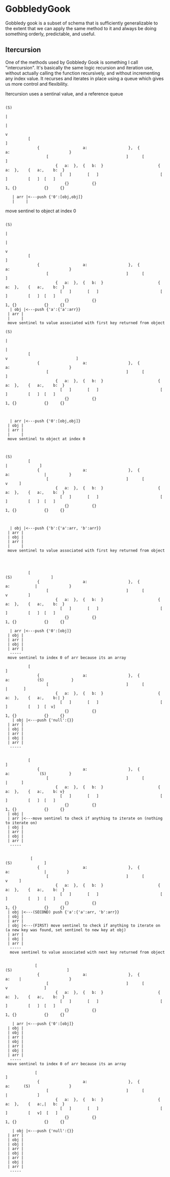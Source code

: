 # GobbledyGook

Gobbledy gook is a subset of schema that is sufficiently generalizable to the extent that we can apply the same method to it and always be doing something orderly, predictable, and useful.


## Itercursion
One of the methods used by Gobbledy Gook is something I call "intercursion". It's basically the same logic recursion and iteration use, without actually calling the function recursively, and without incrementing any index value. It recurses and iterates in place using a queue which gives us more control and flexibility. 

Itercursion uses a sentinal value, and a reference queue 



                                                                                                                  (S)
                                                                                                                   |                                       
                                                                                                                   |
                                                                                                                   v
              [                                                                                                    ]   
                  {                   a:                  },  {                    a:                          }    
                      [                                  ]      [                                         ]         
                          {   a:  },  {   b:  }                        {   a:  },    {   a:,    b:  }             
                            [   ]       [   ]                           [     ]         [   ]  [   ]                  
                              {}          {}                             1, {}            {}     {}                

       | arr |<---push {'0':[obj,obj]}
       |     |
move sentinel to object at index 0



                                                                                        (S)
                                                                                         |                                       
                                                                                         |
                                                                                         v
              [                                                                                                    ]   
                  {                   a:                  },  {                    a:                          }    
                      [                                  ]      [                                         ]         
                          {   a:  },  {   b:  }                        {   a:  },    {   a:,    b:  }             
                            [   ]       [   ]                           [     ]         [   ]  [   ]                  
                              {}          {}                             1, {}            {}     {}                
      | obj |<---push {'a':{'a':arr}}
     | arr | 
     |     |                                                                                                         
     move sentinel to value associated with first key returned from object
                                                                                  (S)
                                                                                   |
                                                                                   |   
              [                                                                    v                              ]   
                  {                   a:                  },  {                    a:                          }    
                      [                                  ]      [                                         ]         
                          {   a:  },  {   b:  }                        {   a:  },    {   a:,    b:  }             
                            [   ]       [   ]                           [     ]         [   ]  [   ]                  
                              {}          {}                             1, {}            {}     {}                


      
      | arr |<---push {'0':[obj,obj]}
     | obj |
     | arr | 
     |     |  
     move sentinel to object at index 0      
      
                                                                                                         
                                                                                                   (S)       
              [                                                                                     |              ]   
                  {                   a:                  },  {                    a:               |          }    
                      [                                  ]      [                                   v     ]         
                          {   a:  },  {   b:  }                        {   a:  },    {   a:,    b:  }             
                            [   ]       [   ]                           [     ]         [   ]  [   ]                  
                              {}          {}                             1, {}            {}     {}             
       

                
      | obj |<---push {'b':{'a':arr, 'b':arr}}
     | arr |
     | obj |
     | arr | 
     |     |    
     move sentinel to value associated with first key returned from object  
    
        
      
      
              [                                                                                (S)                 ]   
                  {                   a:                  },  {                    a:           |              }    
                      [                                  ]      [                               v         ]         
                          {   a:  },  {   b:  }                        {   a:  },    {   a:,    b:  }             
                            [   ]       [   ]                           [     ]         [   ]  [   ]                  
                              {}          {}                             1, {}            {}     {}             
        
      | arr |<---push {'0':[obj]}
     | obj |
     | arr |
     | obj |
     | arr | 
      -----    
     move sentinel to index 0 of arr because its an array
     
              [                                                                                                    ]   
                  {                   a:                  },  {                    a:            (S)            }    
                      [                                  ]      [                                 |       ]         
                          {   a:  },  {   b:  }                        {   a:  },    {   a:,    b:| }             
                            [   ]       [   ]                           [     ]         [   ]  [  v]                  
                              {}          {}                             1, {}            {}     {}             
       | obj |<---push {'null':{}}
     | arr |
     | obj |
     | arr |
     | obj |
     | arr | 
      -----    
      

              [                                                                                                    ]   
                  {                   a:                  },  {                    a:             (S)          }    
                      [                                  ]      [                                  |      ]         
                          {   a:  },  {   b:  }                        {   a:  },    {   a:,    b: v}             
                            [   ]       [   ]                           [     ]         [   ]  [   ]                  
                              {}          {}                             1, {}            {}     {}             
     | obj |
     | arr |<---move sentinel to check if anything to iterate on (nothing to iterate on)
     | obj |
     | arr |
     | obj |
     | arr | 
      -----    
     
     
               [                                                                                   (S)              ]   
                  {                   a:                  },  {                    a:               |         }    
                      [                                  ]      [                                   v     ]         
                          {   a:  },  {   b:  }                        {   a:  },    {   a:,    b:  }             
                            [   ]       [   ]                           [     ]         [   ]  [   ]                  
                              {}          {}                             1, {}            {}     {}             
     | obj |<---(SECOND) push {'a':{'a':arr, 'b':arr}}
     | obj |
     | arr |
     | obj |<---(FIRST) move sentinel to check if anything to iterate on (a new key was found, set sentinel to new key at obj)
     | arr |
     | obj |
     | arr | 
      -----    
      move sentinel to value associated with next key returned from object  

      
                 [                                                                      (S)                        ]   
                  {                   a:                  },  {                    a:    |                     }    
                      [                                  ]      [                        v                ]         
                          {   a:  },  {   b:  }                        {   a:  },    {   a:,    b:  }             
                            [   ]       [   ]                           [     ]         [   ]  [   ]                  
                              {}          {}                             1, {}            {}     {}             
      
       | arr |<---push {'0':[obj]}
     | obj |
     | obj |
     | arr |
     | obj |
     | arr |
     | obj |
     | arr | 
      -----    
     move sentinel to index 0 of arr because its an array
      
                 [                                                                                                 ]   
                  {                   a:                  },  {                    a:      (S)                 }    
                      [                                  ]      [                           |             ]         
                          {   a:  },  {   b:  }                        {   a:  },    {   a:,|   b:  }             
                            [   ]       [   ]                           [     ]         [   v]  [   ]                  
                              {}          {}                             1, {}            {}     {}             
      
       | obj |<---push {'null':{}}
     | arr |
     | obj |
     | obj |
     | arr |
     | obj |
     | arr |
     | obj |
     | arr | 
      -----    
      
      
      
 
      
